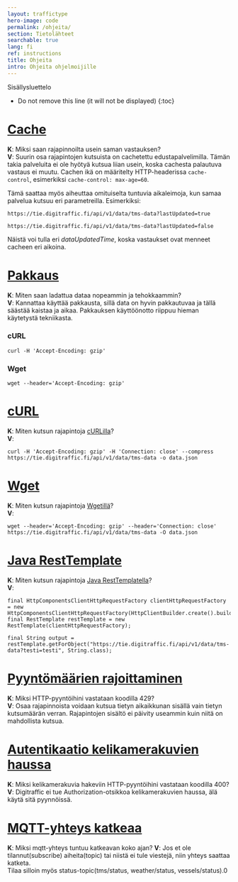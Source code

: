 ```yaml
---
layout: traffictype
hero-image: code
permalink: /ohjeita/
section: Tietolähteet
searchable: true
lang: fi
ref: instructions
title: Ohjeita
intro: Ohjeita ohjelmoijille
---
```


Sisällysluettelo
* Do not remove this line (it will not be displayed)
{:toc}


# [Cache](#cache)
__K__: Miksi saan rajapinnoilta usein saman vastauksen?  
__V__: Suurin osa rajapintojen kutsuista on cachetettu edustapalvelimilla.  Tämän takia palveluita ei ole hyötyä kutsua liian usein, koska 
cachesta palautuva vastaus ei muutu.  Cachen ikä on määritelty HTTP-headerissa `cache-control`, esimerkiksi `cache-control: max-age=60`.

Tämä saattaa myös aiheuttaa omituiselta tuntuvia aikaleimoja, kun samaa palvelua kutsuu eri parametreilla.  Esimerkiksi:

`https://tie.digitraffic.fi/api/v1/data/tms-data?lastUpdated=true`

`https://tie.digitraffic.fi/api/v1/data/tms-data?lastUpdated=false`

Näistä voi tulla eri _dataUpdatedTime_, koska vastaukset ovat menneet cacheen eri aikoina.

# [Pakkaus](#pakkaus)
__K__: Miten saan ladattua dataa nopeammin ja tehokkaammin?  
__V__: Kannattaa käyttää pakkausta, sillä data on hyvin pakkautuvaa ja tällä säästää kaistaa ja aikaa. Pakkauksen käyttöönotto riippuu hieman 
käytetystä tekniikasta.
### cURL
```
curl -H 'Accept-Encoding: gzip'
```
### Wget
```
wget --header='Accept-Encoding: gzip'
```

# [cURL](#curl)
__K__: Miten kutsun rajapintoja [cURLilla](https://curl.haxx.se/)?  
__V__:
```
curl -H 'Accept-Encoding: gzip' -H 'Connection: close' --compress https://tie.digitraffic.fi/api/v1/data/tms-data -o data.json
```

# [Wget](#wget)
__K__: Miten kutsun rajapintoja [Wgetillä](https://www.gnu.org/software/wget/)?  
__V__:
```
wget --header='Accept-Encoding: gzip' --header='Connection: close' https://tie.digitraffic.fi/api/v1/data/tms-data -O data.json
```

# [Java RestTemplate](#java-resttemplate)
__K__: Miten kutsun rajapintoja [Java RestTemplatella](https://docs.spring.io/spring/docs/current/javadoc-api/org/springframework/web/client/RestTemplate.html)?  
__V__:
```
final HttpComponentsClientHttpRequestFactory clientHttpRequestFactory = new HttpComponentsClientHttpRequestFactory(HttpClientBuilder.create().build());
final RestTemplate restTemplate = new RestTemplate(clientHttpRequestFactory);

final String output = restTemplate.getForObject("https://tie.digitraffic.fi/api/v1/data/tms-data?testi=testi", String.class);
```

# [Pyyntömäärien rajoittaminen](#pyynt%C3%B6m%C3%A4%C3%A4rien-rajoittaminen)
__K__: Miksi HTTP-pyyntöihini vastataan koodilla 429?  
__V__: Osaa rajapinnoista voidaan kutsua tietyn aikaikkunan sisällä vain tietyn kutsumäärän verran. Rajapintojen sisältö ei päivity useammin kuin niitä on mahdollista kutsua.  

# [Autentikaatio kelikamerakuvien haussa](#autentikaatio-kelikamerakuvien-haussa)
__K__: Miksi kelikamerakuvia hakeviin HTTP-pyyntöihini vastataan koodilla 400?  
__V__: Digitraffic ei tue Authorization-otsikkoa kelikamerakuvien haussa, älä käytä sitä pyynnöissä.

# [MQTT-yhteys katkeaa](#mqtt-yhteys-katkeaa)
__K__: Miksi mqtt-yhteys tuntuu katkeavan koko ajan?
__V__: Jos et ole tilannut(subscribe) aiheita(topic) tai niistä ei tule viestejä, niin yhteys saattaa katketa.  
Tilaa silloin myös status-topic(tms/status, weather/status, vessels/status).0